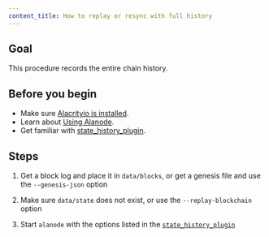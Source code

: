 ```yaml
---
content_title: How to replay or resync with full history
---
```


## Goal

This procedure records the entire chain history.

## Before you begin

- Make sure [Alacrityio is installed](../../../00_install/index.md).
- Learn about [Using Alanode](../../02_usage/index.md).
- Get familiar with [state_history_plugin](../../03_plugins/state_history_plugin/index.md).

## Steps

1. Get a block log and place it in `data/blocks`, or get a genesis file and use the `--genesis-json` option

2. Make sure `data/state` does not exist, or use the `--replay-blockchain` option

3. Start `alanode` with the options listed in the [`state_history_plugin`](index.md)
